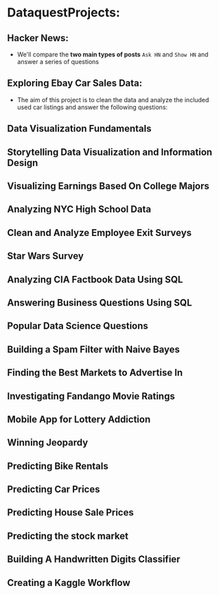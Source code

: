 # DataquestProjects:

## Hacker News:
- We'll compare the **two main types of posts** `Ask HN` and `Show HN` and answer a series of questions

## Exploring Ebay Car Sales Data:
- The aim of this project is to clean the data and analyze the included used car listings and answer the following questions:

## Data Visualization Fundamentals

## Storytelling Data Visualization and Information Design

## Visualizing Earnings Based On College Majors

## Analyzing NYC High School Data

## Clean and Analyze Employee Exit Surveys

## Star Wars Survey

## Analyzing CIA Factbook Data Using SQL

## Answering Business Questions Using SQL

## Popular Data Science Questions

## Building a Spam Filter with Naive Bayes

## Finding the Best Markets to Advertise In

## Investigating Fandango Movie Ratings

## Mobile App for Lottery Addiction

## Winning Jeopardy

## Predicting Bike Rentals

## Predicting Car Prices

## Predicting House Sale Prices

## Predicting the stock market

## Building A Handwritten Digits Classifier

## Creating a Kaggle Workflow


